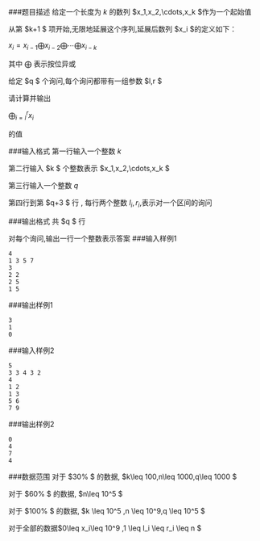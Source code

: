 ###题目描述
给定一个长度为 $k$ 的数列 $x_1,x_2,\cdots,x_k $作为一个起始值

从第  $k+1 $ 项开始,无限地延展这个序列,延展后数列  $x_i $的定义如下：

$x_i = x_{i-1} \bigoplus x_{i-2} \bigoplus \cdots \bigoplus x_{i-k}$

其中  $\bigoplus$ 表示按位异或

给定  $q $ 个询问,每个询问都带有一组参数  $l,r $

请计算并输出

$\displaystyle \bigoplus_{i=l}^{r} x_i$

的值

###输入格式
第一行输入一个整数 $k$

第二行输入 $k $ 个整数表示  $x_1,x_2,\cdots,x_k $

第三行输入一个整数 $q$

第四行到第  $q+3 $ 行 , 每行两个整数  $l_i,r_i$,表示对一个区间的询问

###输出格式
共  $q $ 行

对每个询问,输出一行一个整数表示答案
###输入样例1
```
4
1 3 5 7
3
2 2
2 5
1 5
```
###输出样例1
```
3
1
0
```
###输入样例2
```
5
3 3 4 3 2
4
1 2
1 3
5 6
7 9
```
###输出样例2
```
0
4
7
4
```
###数据范围
对于  $30\% $ 的数据, $k\leq 100,n\leq 1000,q\leq 1000 $

对于  $60\% $ 的数据, $n\leq 10^5 $

对于  $100\% $ 的数据, $k \leq 10^5 ,n \leq 10^9,q \leq 10^5 $

对于全部的数据$0\leq x_i\leq 10^9 ,1 \leq l_i \leq  r_i \leq n $